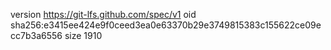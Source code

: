 version https://git-lfs.github.com/spec/v1
oid sha256:e3415ee424e9f0ceed3ea0e63370b29e3749815383c155622ce09ecc7b3a6556
size 1910
